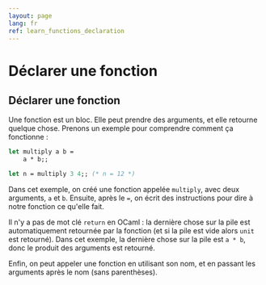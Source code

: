 ```yaml
---
layout: page
lang: fr
ref: learn_functions_declaration
---
```


# Déclarer une fonction

## Déclarer une fonction

Une fonction est un bloc. Elle peut prendre des arguments, et elle retourne quelque chose. Prenons un exemple pour comprendre comment ça fonctionne :

```ocaml
let multiply a b =
    a * b;;

let n = multiply 3 4;; (* n = 12 *)
```

Dans cet exemple, on créé une fonction appelée `multiply`, avec deux arguments, `a` et `b`. Ensuite, après le `=`, on écrit des instructions pour dire à notre fonction ce qu'elle fait.

Il n'y a pas de mot clé `return` en OCaml : la dernière chose sur la pile est automatiquement retournée par la fonction (et si la pile est vide alors `unit` est retourné). Dans cet exemple, la dernière chose sur la pile est `a * b`, donc le produit des arguments est retourné.

Enfin, on peut appeler une fonction en utilisant son nom, et en passant les arguments après le nom (sans parenthèses).
